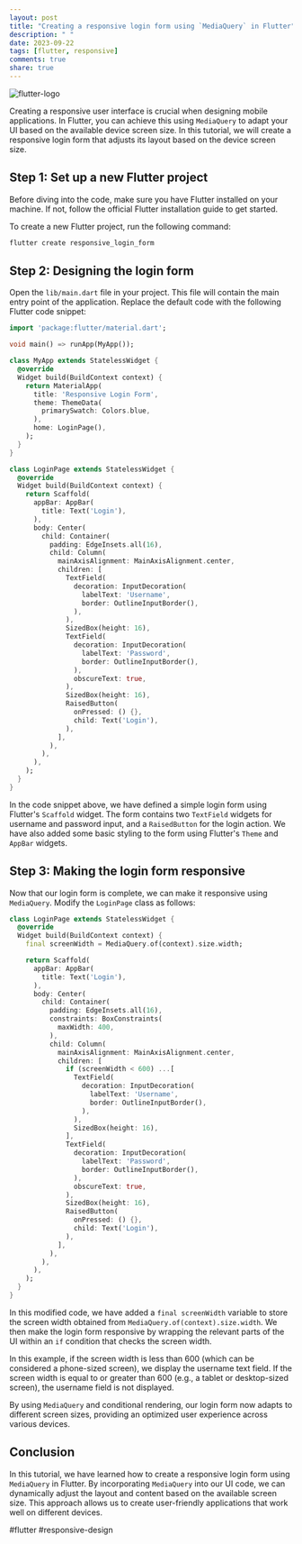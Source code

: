 ```yaml
---
layout: post
title: "Creating a responsive login form using `MediaQuery` in Flutter"
description: " "
date: 2023-09-22
tags: [flutter, responsive]
comments: true
share: true
---
```


![flutter-logo](https://example.com/flutter-logo.png)

Creating a responsive user interface is crucial when designing mobile applications. In Flutter, you can achieve this using `MediaQuery` to adapt your UI based on the available device screen size. In this tutorial, we will create a responsive login form that adjusts its layout based on the device screen size.

## Step 1: Set up a new Flutter project

Before diving into the code, make sure you have Flutter installed on your machine. If not, follow the official Flutter installation guide to get started.

To create a new Flutter project, run the following command:

```bash
flutter create responsive_login_form
```

## Step 2: Designing the login form

Open the `lib/main.dart` file in your project. This file will contain the main entry point of the application. Replace the default code with the following Flutter code snippet:

```dart
import 'package:flutter/material.dart';

void main() => runApp(MyApp());

class MyApp extends StatelessWidget {
  @override
  Widget build(BuildContext context) {
    return MaterialApp(
      title: 'Responsive Login Form',
      theme: ThemeData(
        primarySwatch: Colors.blue,
      ),
      home: LoginPage(),
    );
  }
}

class LoginPage extends StatelessWidget {
  @override
  Widget build(BuildContext context) {
    return Scaffold(
      appBar: AppBar(
        title: Text('Login'),
      ),
      body: Center(
        child: Container(
          padding: EdgeInsets.all(16),
          child: Column(
            mainAxisAlignment: MainAxisAlignment.center,
            children: [
              TextField(
                decoration: InputDecoration(
                  labelText: 'Username',
                  border: OutlineInputBorder(),
                ),
              ),
              SizedBox(height: 16),
              TextField(
                decoration: InputDecoration(
                  labelText: 'Password',
                  border: OutlineInputBorder(),
                ),
                obscureText: true,
              ),
              SizedBox(height: 16),
              RaisedButton(
                onPressed: () {},
                child: Text('Login'),
              ),
            ],
          ),
        ),
      ),
    );
  }
}
```

In the code snippet above, we have defined a simple login form using Flutter's `Scaffold` widget. The form contains two `TextField` widgets for username and password input, and a `RaisedButton` for the login action. We have also added some basic styling to the form using Flutter's `Theme` and `AppBar` widgets.

## Step 3: Making the login form responsive

Now that our login form is complete, we can make it responsive using `MediaQuery`. Modify the `LoginPage` class as follows:

```dart
class LoginPage extends StatelessWidget {
  @override
  Widget build(BuildContext context) {
    final screenWidth = MediaQuery.of(context).size.width;

    return Scaffold(
      appBar: AppBar(
        title: Text('Login'),
      ),
      body: Center(
        child: Container(
          padding: EdgeInsets.all(16),
          constraints: BoxConstraints(
            maxWidth: 400,
          ),
          child: Column(
            mainAxisAlignment: MainAxisAlignment.center,
            children: [
              if (screenWidth < 600) ...[
                TextField(
                  decoration: InputDecoration(
                    labelText: 'Username',
                    border: OutlineInputBorder(),
                  ),
                ),
                SizedBox(height: 16),
              ],
              TextField(
                decoration: InputDecoration(
                  labelText: 'Password',
                  border: OutlineInputBorder(),
                ),
                obscureText: true,
              ),
              SizedBox(height: 16),
              RaisedButton(
                onPressed: () {},
                child: Text('Login'),
              ),
            ],
          ),
        ),
      ),
    );
  }
}
```

In this modified code, we have added a `final screenWidth` variable to store the screen width obtained from `MediaQuery.of(context).size.width`. We then make the login form responsive by wrapping the relevant parts of the UI within an `if` condition that checks the screen width.

In this example, if the screen width is less than 600 (which can be considered a phone-sized screen), we display the username text field. If the screen width is equal to or greater than 600 (e.g., a tablet or desktop-sized screen), the username field is not displayed.

By using `MediaQuery` and conditional rendering, our login form now adapts to different screen sizes, providing an optimized user experience across various devices.

## Conclusion

In this tutorial, we have learned how to create a responsive login form using `MediaQuery` in Flutter. By incorporating `MediaQuery` into our UI code, we can dynamically adjust the layout and content based on the available screen size. This approach allows us to create user-friendly applications that work well on different devices.

#flutter #responsive-design